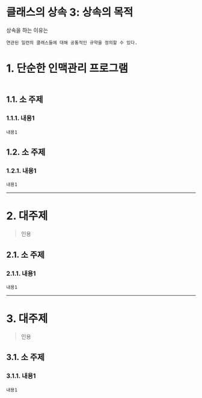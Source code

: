 클래스의 상속 3: 상속의 목적
=======================
상속을 하는 이유는 
```
연관된 일련의 클래스들에 대해 공통적인 규약을 정의할 수 있다.  
```
# 1. 단순한 인맥관리 프로그램
```

```
## 1.1. 소 주제
### 1.1.1. 내용1
```
내용1
```
## 1.2. 소 주제
### 1.2.1. 내용1
```
내용1
```

***
# 2. 대주제
> 인용
## 2.1. 소 주제
### 2.1.1. 내용1
```
내용1
```   

***
# 3. 대주제
> 인용
## 3.1. 소 주제
### 3.1.1. 내용1
```
내용1
```
